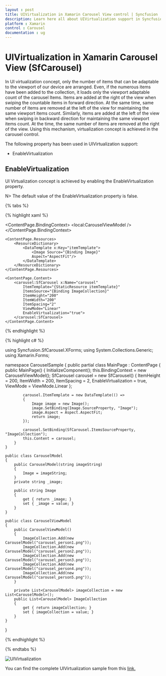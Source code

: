 ```yaml
---
layout : post
title: UIVirtualization in Xamarin Carousel View control | Syncfusion
description: Learn here all about UIVirtualization support in Syncfusion Xamarin Carousel View (SfCarousel) control and more.
platform : Xamarin
control : Carousel
documentation : ug
---
```


# UIVirtualization in Xamarin Carousel View (SfCarousel)

In UI virtualization concept, only the number of items that can be adaptable to the viewport of our device are arranged. Even, if the numerous items have been added to the collection, it loads only the viewport adaptable count of the carousel Items. Items are added at the right of the view when swiping the countable items in forward direction. At the same time, same number of items are removed at the left of the view for maintaining the same viewport items count. Similarly, items are added at the left of the view when swiping in backward direction for maintaining the same viewport items count. At the time, the same number of items are removed at the right of the view. Using this mechanism, virtualization concept is achieved in the carousel control. 

The following property has been used in UIVirtualization support:

* EnableVirtualization  

## EnableVirtualization

UI Virtualization concept is achieved by enabling the EnableVirtualization property.

N> The default value of the EnableVirtualization property is false.

{% tabs %}

{% highlight xaml %}

<?xml version="1.0" encoding="utf-8" ?>
<ContentPage xmlns="http://xamarin.com/schemas/2014/forms"
             xmlns:x="http://schemas.microsoft.com/winfx/2009/xaml"
             xmlns:carousel="clr-namespace:Syncfusion.SfCarousel.XForms;assembly=Syncfusion.SfCarousel.XForms"
             xmlns:local="clr-namespace:CarouselSample"
             x:Class="CarouselSample.MainPage">
     <ContentPage.BindingContext>
        <local:CarouselViewModel />
    </ContentPage.BindingContext>

    <ContentPage.Resources>
        <ResourceDictionary>
            <DataTemplate x:Key="itemTemplate">
                <Image Source="{Binding Image}"
                Aspect="AspectFit"/>
            </DataTemplate>
        </ResourceDictionary>
    </ContentPage.Resources>

    <ContentPage.Content>
        <carousel:SfCarousel x:Name="carousel"
            ItemTemplate="{StaticResource itemTemplate}"
            ItemsSource="{Binding ImageCollection}"
            ItemHeight="200"
            ItemWidth="200"
            ItemSpacing="2"
			ViewMode="Linear"
            EnableVirtualization="true">
        </carousel:SfCarousel>
    </ContentPage.Content>
</ContentPage>

{% endhighlight %}

{% highlight c# %}

using Syncfusion.SfCarousel.XForms;
using System.Collections.Generic;
using Xamarin.Forms;

namespace CarouselSample
{
    public partial class MainPage : ContentPage
    {
        public MainPage()
        {
            InitializeComponent();
            this.BindingContext = new CarouselViewModel();
            SfCarousel carousel = new SfCarousel()
            {
                ItemHeight = 200,
                ItemWidth = 200,
                ItemSpacing = 2,
                EnableVirtualization = true,
                ViewMode = ViewMode.Linear
            };

            carousel.ItemTemplate = new DataTemplate(() =>
            {
                Image image = new Image();
                image.SetBinding(Image.SourceProperty, "Image");
                image.Aspect = Aspect.AspectFit;
                return image;
            });

            carousel.SetBinding(SfCarousel.ItemsSourceProperty, "ImageCollection");
            this.Content = carousel;
        }
    }

    public class CarouselModel
    {
        public CarouselModel(string imageString)
        {
            Image = imageString;
        }
        private string _image;

        public string Image
        {
            get { return _image; }
            set { _image = value; }
        }
    }

    public class CarouselViewModel
    {
        public CarouselViewModel()
        {
            ImageCollection.Add(new CarouselModel("carousel_person1.png"));
            ImageCollection.Add(new CarouselModel("carousel_person2.png"));
            ImageCollection.Add(new CarouselModel("carousel_person3.png"));
            ImageCollection.Add(new CarouselModel("carousel_person4.png"));
            ImageCollection.Add(new CarouselModel("carousel_person5.png"));
        }

        private List<CarouselModel> imageCollection = new List<CarouselModel>();
        public List<CarouselModel> ImageCollection
        {
            get { return imageCollection; }
            set { imageCollection = value; }
        }
    }
}

{% endhighlight %}

{% endtabs %}

![UIVirtualization](images/UIVirtualization.png)

You can find the complete UIVirtualization sample from this [link.](https://github.com/SyncfusionExamples/ui-virtualization-carousel)
